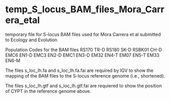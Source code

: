 # temp_S_locus_BAM_files_Mora_Carrera_etal
temporary file for S-locus BAM files used for Mora Carrera et al submitted to Ecology and Evolution

Population Codes for the BAM files
RS170	TR-D
RS180	SK-D
RSBK01	CH-D
EMC6	EN1-D
EMC3	EN2-D
EMC1	EN3-D
EM32	EN4-T
EM07	EN5-T
EM33	EN6-M

The files s_loc_lh.fa and s_loc_lh.fa.fai are required by IGV to show the mapping of the BAM files to the S-locus reference genome (i.e., shortened).

The files s_loc_lh.gtf and s_loc_lh.gtf.fai are requiered to show the position of CYPT in the reference genome above.
